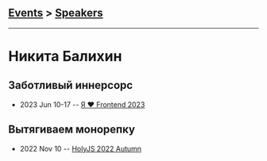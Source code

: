 ## [Events](../README.md) > [Speakers](../speakers.md)
---

# Никита Балихин

## Заботливый иннерсорс
- 2023 Jun 10-17 -- [Я ❤ Frontend 2023](https://youtu.be/5gPZ_nfMATg)    
## Вытягиваем монорепку
- 2022 Nov 10 -- [HolyJS 2022 Autumn](https://www.youtube.com/watch?v=5S39GBeT4Z8)    
